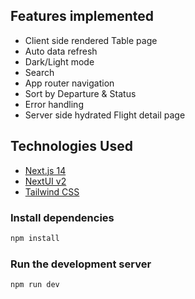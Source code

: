 ## Features implemented

- Client side rendered Table page
- Auto data refresh
- Dark/Light mode
- Search
- App router navigation
- Sort by Departure & Status
- Error handling
- Server side hydrated Flight detail page

## Technologies Used

- [Next.js 14](https://nextjs.org/docs/getting-started)
- [NextUI v2](https://nextui.org/)
- [Tailwind CSS](https://tailwindcss.com/)

### Install dependencies

```bash
npm install
```

### Run the development server

```bash
npm run dev
```



